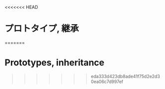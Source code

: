 <<<<<<< HEAD
# プロトタイプ, 継承
=======
# Prototypes, inheritance
>>>>>>> eda333d423db8ade41f75d2e2d30ea06c7d997ef
